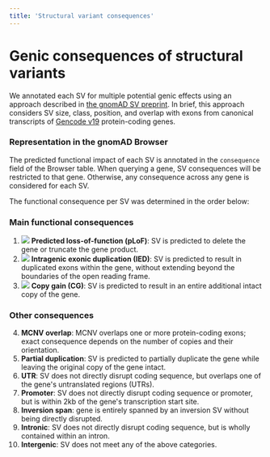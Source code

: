 ```yaml
---
title: 'Structural variant consequences'  
---
```


# Genic consequences of structural variants  

We annotated each SV for multiple potential genic effects using an approach described in [the gnomAD SV preprint](https://broad.io/gnomad_sv).  In brief, this approach considers SV size, class, position, and overlap with exons from canonical transcripts of [Gencode v19](https://www.gencodegenes.org/human/release_19.html) protein-coding genes.

### Representation in the gnomAD Browser

The predicted functional impact of each SV is annotated in the `consequence` field of the Browser table. When querying a gene, SV consequences will be restricted to that gene. Otherwise, any consequence across any gene is considered for each SV.  

The functional consequence per SV was determined in the order below:

### Main functional consequences

  1. ![](https://placehold.it/15/D43925/000000?text=+) **Predicted loss-of-function (pLoF)**: SV is predicted to delete the gene or truncate the gene product.
  2. ![](https://placehold.it/15/7459B2/000000?text=+) **Intragenic exonic duplication (IED)**: SV is predicted to result in duplicated exons within the gene, without extending beyond the boundaries of the open reading frame.
  3. ![](https://placehold.it/15/2376B2/000000?text=+) **Copy gain (CG)**: SV is predicted to result in an entire additional intact copy of the gene.

### Other consequences

  4. **MCNV overlap**: MCNV overlaps one or more protein-coding exons; exact consequence depends on the number of copies and their orientation.
  5. **Partial duplication**: SV is predicted to partially duplicate the gene while leaving the original copy of the gene intact.
  6. **UTR**: SV does not directly disrupt coding sequence, but overlaps one of the gene's untranslated regions (UTRs).
  7. **Promoter**: SV does not directly disrupt coding sequence or promoter, but is within 2kb of the gene's transcription start site.
  8. **Inversion span**: gene is entirely spanned by an inversion SV without being directly disrupted.
  9. **Intronic**: SV does not directly disrupt coding sequence, but is wholly contained within an intron.
  10. **Intergenic**: SV does not meet any of the above categories.
